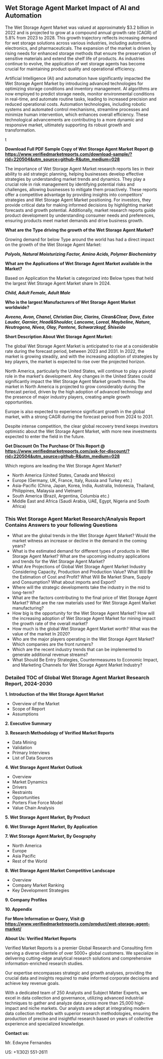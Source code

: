 <h2>Wet Storage Agent Market Impact of AI and Automation</h2><p>The Wet Storage Agent Market was valued at approximately $3.2 billion in 2022 and is projected to grow at a compound annual growth rate (CAGR) of 5.8% from 2023 to 2028. This growth trajectory reflects increasing demand for wet storage solutions across various industries, including automotive, electronics, and pharmaceuticals. The expansion of the market is driven by rising needs for enhanced storage methods that ensure the preservation of sensitive materials and extend the shelf life of products. As industries continue to evolve, the application of wet storage agents has become crucial for maintaining product quality and operational efficiency.</p><p>Artificial Intelligence (AI) and automation have significantly impacted the Wet Storage Agent Market by introducing advanced technologies for optimizing storage conditions and inventory management. AI algorithms are now employed to predict storage needs, monitor environmental conditions in real-time, and automate routine tasks, leading to increased precision and reduced operational costs. Automation technologies, including robotic systems and automated control mechanisms, streamline processes and minimize human intervention, which enhances overall efficiency. These technological advancements are contributing to a more dynamic and responsive market, ultimately supporting its robust growth and transformation.</p>t</p><p id="" class=""><strong>Download Full PDF Sample Copy of Wet Storage Agent Market Report @ <a href="https://www.verifiedmarketreports.com/download-sample/?rid=220504&utm_source=github-R&utm_medium=028" target="_blank">https://www.verifiedmarketreports.com/download-sample/?rid=220504&utm_source=github-R&utm_medium=028</a></strong></p><p>The importance of&nbsp;Wet Storage Agent Market research reports lies in their ability to aid strategic planning, helping businesses develop effective strategies by understanding market trends and dynamics. They play a crucial role in risk management by identifying potential risks and challenges, allowing businesses to mitigate them proactively. These reports offer a competitive advantage by providing insights into competitors' strategies and Wet Storage Agent Market positioning. For investors, they provide critical data for making informed decisions by highlighting market forecasts and growth potential. Additionally, market research reports guide product development by understanding consumer needs and preferences, ensuring products meet market demands and drive business growth.</p><p><strong>What are the&nbsp;Type driving the growth of the Wet Storage Agent Market?</strong></p><p id="" class="">Growing demand for below Type around the world has had a direct impact on the growth of the Wet Storage Agent Market:</p><em><strong>Polyols, Natural Moisturizing Factor, Amino Acids, Polymer Biochemistry</strong></em></p><strong>What are the&nbsp;Applications&nbsp;of Wet Storage Agent Market available in the Market?</strong></p><p id="" class="">Based on Application the Market is categorized into Below types that held the largest Wet Storage Agent Market share In 2024.</p><em><strong>Child, Adult Female, Adult Male</strong></em></p><strong>Who is the largest Manufacturers of Wet Storage Agent Market worldwide?</strong></p><p><em><strong>Aveeno, Avon, Chanel, Christian Dior, Clarins, Clean&Clear, Dove, Estee Lauder, Garnier, Head&Shoulder, Lancome, Loreal, Maybeline, Nature, Neutrogena, Nivea, Olay, Pantene, Schwarzkopf, Shiseido</strong></em></p><p id="" class=""><strong>Short Description About Wet Storage Agent Market:</strong></p><p>The global Wet Storage Agent Market is anticipated to rise at a considerable rate during the forecast period, between 2023 and 2031. In 2022, the market is growing steadily, and with the increasing adoption of strategies by key players, the market is expected to rise over the projected horizon.</p><p>North America, particularly the United States, will continue to play a pivotal role in the market's development. Any changes in the United States could significantly impact the Wet Storage Agent Market growth trends. The market in North America is projected to grow considerably during the forecast period, driven by the high adoption of advanced technology and the presence of major industry players, creating ample growth opportunities.</p><p>Europe is also expected to experience significant growth in the global market, with a strong CAGR during the forecast period from 2024 to 2031.</p><p>Despite intense competition, the clear global recovery trend keeps investors optimistic about the Wet Storage Agent Market, with more new investments expected to enter the field in the future.</p><p id="" class=""><strong>Get Discount On The Purchase Of This Report @ <a href="https://www.verifiedmarketreports.com/ask-for-discount/?rid=220504&utm_source=github-R&utm_medium=028" target="_blank">https://www.verifiedmarketreports.com/ask-for-discount/?rid=220504&utm_source=github-R&utm_medium=028</a></strong></p>Which regions are leading the Wet Storage Agent Market?</p><ul><li>North America (United States, Canada and Mexico)</li><li>Europe (Germany, UK, France, Italy, Russia and Turkey etc.)</li><li>Asia-Pacific (China, Japan, Korea, India, Australia, Indonesia, Thailand, Philippines, Malaysia and Vietnam)</li><li>South America (Brazil, Argentina, Columbia etc.)</li><li>Middle East and Africa (Saudi Arabia, UAE, Egypt, Nigeria and South Africa)</li></ul><h3 id="" class="">This Wet Storage Agent Market Research/Analysis Report Contains Answers to your following Questions</h3><ul><li>What are the global trends in the Wet Storage Agent Market? Would the market witness an increase or decline in the demand in the coming years?</li><li>What is the estimated demand for different types of products in Wet Storage Agent Market? What are the upcoming industry applications and trends for the Wet Storage Agent Market?</li><li>What Are Projections of Global Wet Storage Agent Market Industry Considering Capacity, Production and Production Value? What Will Be the Estimation of Cost and Profit? What Will Be Market Share, Supply and Consumption? What about imports and Export?</li><li>Where will the strategic developments take the industry in the mid to long-term?</li><li>What are the factors contributing to the final price of Wet Storage Agent Market? What are the raw materials used for Wet Storage Agent Market manufacturing?</li><li>How big is the opportunity for the Wet Storage Agent Market? How will the increasing adoption of Wet Storage Agent Market for mining impact the growth rate of the overall market?</li><li>How much is the global Wet Storage Agent Market worth? What was the value of the market In 2020?</li><li>Who are the major players operating in the Wet Storage Agent Market? Which companies are the front runners?</li><li>Which are the recent industry trends that can be implemented to generate additional revenue streams?</li><li>What Should Be Entry Strategies, Countermeasures to Economic Impact, and Marketing Channels for Wet Storage Agent Market Industry?</li></ul><h3 id="" class="">Detailed TOC of Global Wet Storage Agent Market Research Report, 2024-2030</h3><p id="" class=""><strong>1. Introduction of the Wet Storage Agent Market</strong></p><ul><li>Overview of the Market</li><li>Scope of Report</li><li>Assumptions</li></ul><p id="" class=""><strong>2. Executive Summary</strong></p><p id="" class=""><strong>3. Research Methodology of Verified Market Reports</strong></p><ul><li>Data Mining</li><li>Validation</li><li>Primary Interviews</li><li>List of Data Sources</li></ul><p id="" class=""><strong>4. Wet Storage Agent Market Outlook</strong></p><ul><li>Overview</li><li>Market Dynamics</li><li>Drivers</li><li>Restraints</li><li>Opportunities</li><li>Porters Five Force Model</li><li>Value Chain Analysis</li></ul><p id="" class=""><strong>5. Wet Storage Agent Market, By Product</strong></p><p id="" class=""><strong>6. Wet Storage Agent Market, By Application</strong></p><p id="" class=""><strong>7. Wet Storage Agent Market, By Geography</strong></p><ul><li>North America</li><li>Europe</li><li>Asia Pacific</li><li>Rest of the World</li></ul><p id="" class=""><strong>8. Wet Storage Agent Market Competitive Landscape</strong></p><ul><li>Overview</li><li>Company Market Ranking</li><li>Key Development Strategies</li></ul><p id="" class=""><strong>9. Company Profiles</strong></p><p id="" class=""><strong>10. Appendix</strong></p><p id="" class=""><strong>For More Information or Query, Visit @ <a href="https://www.verifiedmarketreports.com/product/wet-storage-agent-market/" target="_blank">https://www.verifiedmarketreports.com/product/wet-storage-agent-market/</a></strong></p><p id="" class=""><strong>About Us: Verified Market Reports</strong></p><p id="" class="">Verified Market Reports is a premier Global Research and Consulting firm serving a diverse clientele of over 5000+ global customers. We specialize in delivering cutting-edge analytical research solutions and comprehensive information-enriched research studies.</p><p id="" class="">Our expertise encompasses strategic and growth analyses, providing the crucial data and insights required to make informed corporate decisions and achieve key revenue goals.</p><p id="" class="">With a dedicated team of 250 Analysts and Subject Matter Experts, we excel in data collection and governance, utilizing advanced industrial techniques to gather and analyze data across more than 25,000 high-impact and niche markets. Our analysts are adept at integrating modern data collection methods with superior research methodologies, ensuring the production of precise and insightful research based on years of collective experience and specialized knowledge.</p><p id="" class=""><strong>Contact us:</strong></p><p id="" class="">Mr. Edwyne Fernandes</p><p id="" class="">US: +1(302) 551-2611</p>